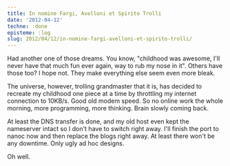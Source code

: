 ```yaml
---
title: In nomine Fargi, Avelloni et Spirito Trolli
date: '2012-04-12'
techne: :done
episteme: :log
slug: 2012/04/12/in-nomine-fargi-avelloni-et-spirito-trolli/
---
```


Had another one of those dreams. You know, "childhood was awesome, I'll never have that much fun ever again, way to rub my nose in it". Others have those too? I hope not. They make everything else seem even more bleak.

The universe, however, trolling grandmaster that it is, has decided to recreate my childhood one piece at a time by throttling my internet connection to 10KB/s. Good old modem speed. So no online work the whole morning, more programming, more thinking. Brain slowly coming back.

At least the DNS transfer is done, and my old host even kept the nameserver intact so I don't have to switch right away. I'll finish the port to nanoc now and then replace the blogs right away. At least there won't be any downtime. Only ugly ad hoc designs.

Oh well. 